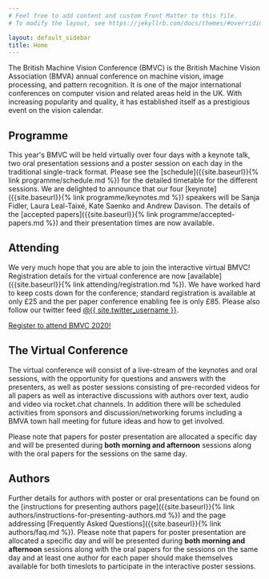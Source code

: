 ```yaml
---
# Feel free to add content and custom Front Matter to this file.
# To modify the layout, see https://jekyllrb.com/docs/themes/#overriding-theme-defaults

layout: default_sidebar
title: Home
---
```


The British Machine Vision Conference (BMVC) is the British Machine Vision Association (BMVA) annual conference on machine vision, image processing, and pattern recognition. It is one of the major international conferences on computer vision and related areas held in the UK. With increasing popularity and quality, it has established itself as a prestigious event on the vision calendar.

## Programme

This year's BMVC will be held virtually over four days with a keynote talk, two oral presentation sessions and a poster session on each day in the traditional single-track format. Please see the [schedule]({{site.baseurl}}{% link programme/schedule.md %}) for the detailed timetable for the different sessions. We are delighted to announce that our four [keynote]({{site.baseurl}}{% link programme/keynotes.md %}) speakers will be Sanja Fidler, Laura Leal-Taixé, Kate Saenko and Andrew Davison. The details of the [accepted papers]({{site.baseurl}}{% link programme/accepted-papers.md %}) and their presentation times are now available. 

## Attending

We very much hope that you are able to join the interactive virtual BMVC! Registration details for the virtual conference are now [available]({{site.baseurl}}{% link attending/registration.md %}). We have worked hard to keep costs down for the conference; standard registration is available at only £25 and the per paper conference enabling fee is only £85. Please also follow our twitter feed <a href="https://twitter.com/{{ site.twitter_username }}">@{{ site.twitter_username }}</a>.

<div class="row no-gutters pt-0 d-xs-block {%comment%}d-xl-none{%endcomment%}">
<div class="mb-1 pl-2 pr-2 mx-auto mx-sm-left col-xs-auto">
	<p><a class="btn btn-primary" role="button" href="{{site.baseurl}}{% link attending/registration.md %}">Register to attend BMVC 2020!</a></p>
</div>
</div>

## The Virtual Conference

The virtual conference will consist of a live-stream of the keynotes and oral sessions, with the opportunity for questions and answers with the presenters, as well as poster sessions consisting of pre-recorded videos for all papers as well as interactive discussions with authors over text, audio and video via rocket.chat channels. In addition there will be scheduled activities from sponsors and discussion/networking forums including a BMVA town hall meeting for future ideas and how to get involved. 

Please note that papers for poster presentation are allocated a specific day and will be presented during <strong>both morning and afternoon</strong> sessions along with the oral papers for the sessions on the same day.

## Authors

Further details for authors with poster or oral presentations can be found on the [instructions for presenting authors page]({{site.baseurl}}{% link authors/instructions-for-presenting-authors.md %}) and the page addressing [Frequently Asked Questions]({{site.baseurl}}{% link authors/faq.md %}). Please note that papers for poster presentation are allocated a specific day and will be presented during <strong>both morning and afternoon</strong> sessions along with the oral papers for the sessions on the same day and at least one author for each paper should make themselves available for both timeslots to participate in the interactive poster sessions.
